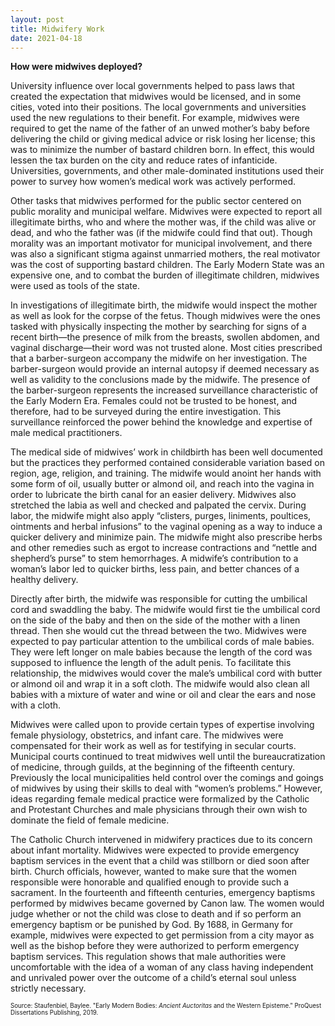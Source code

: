 ```yaml
---
layout: post
title: Midwifery Work
date: 2021-04-18
---
```


**How were midwives deployed?**

University influence over local governments helped to pass laws that created the expectation that midwives would be licensed, and in some cities, voted into their positions. The local governments and universities used the new regulations to their benefit. For example, midwives were required to get the name of the father of an unwed mother’s baby before delivering the child or giving medical advice or risk losing her license; this was to minimize the number of bastard children born. In effect, this would lessen the tax burden on the city and reduce rates of infanticide. Universities, governments, and other male-dominated institutions used their power to survey how women’s medical work was actively performed. 

Other tasks that midwives performed for the public sector centered on  public morality and municipal welfare. Midwives were expected to report all illegitimate births, who and where the mother was, if the child was alive or dead, and who the father was (if the midwife could find that out). Though morality was an important motivator for municipal involvement, and there was also a significant stigma against unmarried mothers, the real motivator was the cost of supporting bastard children. The Early Modern State was an expensive one, and to combat the burden of illegitimate children, midwives were used as tools of the state. 

In investigations of illegitimate birth, the midwife would inspect the mother as well as look for the corpse of the fetus. Though midwives were the ones tasked with physically inspecting the mother by searching for signs of a recent birth—the presence of milk from the breasts, swollen abdomen, and vaginal discharge—their word was not trusted alone. Most cities prescribed that a barber-surgeon accompany the midwife on her investigation. The barber-surgeon would provide an internal autopsy if deemed necessary as well as validity to the conclusions made by the midwife. The presence of the barber-surgeon represents the increased surveillance characteristic of the Early Modern Era. Females could not be trusted to be honest, and therefore, had to be surveyed during the entire investigation. This surveillance reinforced the power behind the knowledge and expertise of male medical practitioners.

The medical side of midwives’ work in childbirth has been well documented but the practices they performed contained considerable variation based on region, age, religion, and training. The midwife would anoint her hands with some form of oil, usually butter or almond oil, and reach into the vagina in order to lubricate the birth canal for an easier delivery. Midwives also stretched the labia as well and checked and palpated the cervix. During labor, the midwife might also apply “clisters, purges, liniments, poultices, ointments and herbal infusions” to the vaginal opening as a way to induce a quicker delivery and minimize pain. The midwife might also prescribe herbs and other remedies such as ergot to increase contractions and “nettle and shepherd’s purse” to stem hemorrhages. A midwife’s contribution to a woman’s labor led to quicker births, less pain, and better chances of a healthy delivery.
	
Directly after birth, the midwife was responsible for cutting the umbilical cord and swaddling the baby. The midwife would first tie the umbilical cord on the side of the baby and then on the side of the mother with a linen thread. Then she would cut the thread between the two. Midwives were expected to pay particular attention to the umbilical cords of male babies. They were left longer on male babies because the length of the cord was supposed to influence the length of the adult penis. To facilitate this relationship, the midwives would cover the male’s umbilical cord with butter or almond oil and wrap it in a soft cloth. The midwife would also clean all babies with a mixture of water and wine or oil and clear the ears and nose with a cloth.
	
Midwives were called upon to provide certain types of expertise involving female physiology, obstetrics, and infant care. The midwives were compensated for their work as well as for testifying in secular courts. Municipal courts continued to treat midwives well until the bureaucratization of medicine, through guilds, at the beginning of the fifteenth century. Previously the local municipalities held control over the comings and goings of midwives by using their skills to deal with “women’s problems.”  However, ideas regarding female medical practice were formalized by the Catholic and Protestant Churches and male physicians through their own wish to dominate the field of female medicine. 
	
The Catholic Church intervened in midwifery practices due to its concern about infant mortality. Midwives were expected to provide emergency baptism services in the event that a child was stillborn or died soon after birth. Church officials, however, wanted to make sure that the women responsible were honorable and qualified enough to provide such a sacrament.  In the fourteenth and fifteenth centuries, emergency baptisms performed by midwives became governed by Canon law. The women would judge whether or not the child was close to death and if so perform an emergency baptism or be punished by God. By 1688, in Germany for example, midwives were expected to get permission from a city mayor as well as the bishop before they were authorized to perform emergency baptism services. This regulation shows that male authorities were uncomfortable with the idea of a woman of any class having independent and unrivaled power over the outcome of a child’s eternal soul unless strictly necessary.


<small><small> Source: Staufenbiel, Baylee. "Early Modern Bodies: <em> Ancient Auctoritas</em> and the Western Episteme." ProQuest Dissertations Publishing, 2019. </small></small>
